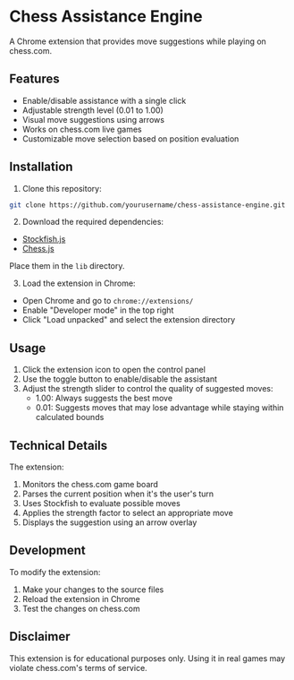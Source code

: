 # Chess Assistance Engine

A Chrome extension that provides move suggestions while playing on chess.com.

## Features

- Enable/disable assistance with a single click
- Adjustable strength level (0.01 to 1.00)
- Visual move suggestions using arrows
- Works on chess.com live games
- Customizable move selection based on position evaluation

## Installation

1. Clone this repository:
```bash
git clone https://github.com/yourusername/chess-assistance-engine.git
```

2. Download the required dependencies:
- [Stockfish.js](https://github.com/niklasf/stockfish.js)
- [Chess.js](https://github.com/jhlywa/chess.js)

Place them in the `lib` directory.

3. Load the extension in Chrome:
- Open Chrome and go to `chrome://extensions/`
- Enable "Developer mode" in the top right
- Click "Load unpacked" and select the extension directory

## Usage

1. Click the extension icon to open the control panel
2. Use the toggle button to enable/disable the assistant
3. Adjust the strength slider to control the quality of suggested moves:
   - 1.00: Always suggests the best move
   - 0.01: Suggests moves that may lose advantage while staying within calculated bounds

## Technical Details

The extension:
1. Monitors the chess.com game board
2. Parses the current position when it's the user's turn
3. Uses Stockfish to evaluate possible moves
4. Applies the strength factor to select an appropriate move
5. Displays the suggestion using an arrow overlay

## Development

To modify the extension:
1. Make your changes to the source files
2. Reload the extension in Chrome
3. Test the changes on chess.com

## Disclaimer

This extension is for educational purposes only. Using it in real games may violate chess.com's terms of service. 